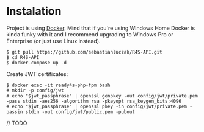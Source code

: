# Instalation

Project is using [Docker](https://docs.docker.com/compose/install/). Mind that if you're using Windows Home Docker is kinda funky with it and I recommend upgrading to Windows Pro or Enterprise (or just use Linux instead).

```shell script
$ git pull https://github.com/sebastianluczak/R4S-API.git
$ cd R4S-API
$ docker-compose up -d
```

Create JWT certificates:

```shell script
$ docker exec -it ready4s-php-fpm bash
# mkdir -p config/jwt
# echo "$jwt_passphrase" | openssl genpkey -out config/jwt/private.pem -pass stdin -aes256 -algorithm rsa -pkeyopt rsa_keygen_bits:4096
# echo "$jwt_passphrase" | openssl pkey -in config/jwt/private.pem -passin stdin -out config/jwt/public.pem -pubout
```

// TODO